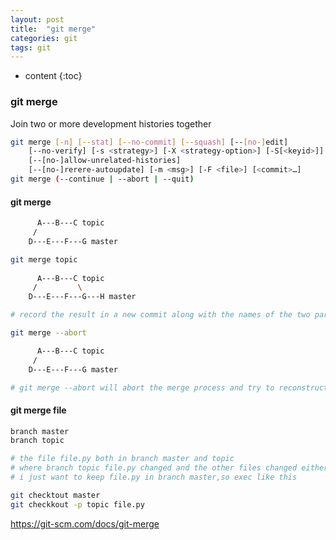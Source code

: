```yaml
---
layout: post
title:  "git merge"
categories: git
tags: git
---
```


* content
{:toc}
### git merge
Join two or more development histories together
```bash
git merge [-n] [--stat] [--no-commit] [--squash] [--[no-]edit]
	[--no-verify] [-s <strategy>] [-X <strategy-option>] [-S[<keyid>]]
	[--[no-]allow-unrelated-histories]
	[--[no-]rerere-autoupdate] [-m <msg>] [-F <file>] [<commit>…​]
git merge (--continue | --abort | --quit)
```





#### git merge
```bash
	  A---B---C topic
	 /
    D---E---F---G master

git merge topic
 
	  A---B---C topic
	 /         \
    D---E---F---G---H master

# record the result in a new commit along with the names of the two parent commits

git merge --abort

	  A---B---C topic
	 /
    D---E---F---G master

# git merge --abort will abort the merge process and try to reconstruct the pre-merge state
``` 

    
#### git merge file
```bash
branch master
branch topic 

# the file file.py both in branch master and topic
# where branch topic file.py changed and the other files changed either，
# i just want to keep file.py in branch master,so exec like this

git checktout master
git checkkout -p topic file.py
``` 


https://git-scm.com/docs/git-merge


